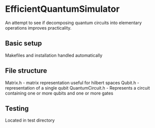 # EfficientQuantumSimulator
An attempt to see if decomposing quantum circuits into elementary operations improves practicality.

## Basic setup
Makefiles and installation handled automatically

## File structure
Matrix.h - matrix representation useful for hilbert spaces
Qubit.h - representation of a single qubit
QuantumCircuit.h - Represents a circuit containing one or more qubits and one or more gates

## Testing
Located in test directory